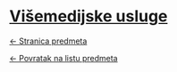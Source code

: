 # [Višemedijske usluge](https://www.github.com/studosi-fer/VMU)
[<- Stranica predmeta](https://www.fer.unizg.hr/predmet/visusl)

[<- Povratak na listu predmeta](https://www.github.com/studosi/FER)